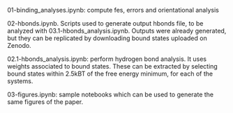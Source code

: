 01-binding_analyses.ipynb: compute fes, errors and orientational analysis

02-hbonds.ipynb. Scripts used to generate output hbonds file, to be analyzed with 03.1-hbonds_analysis.ipynb. Outputs were already generated, but they can be replicated by downloading bound states uploaded on Zenodo.

02.1-hbonds_analysis.ipynb: perform hydrogen bond analysis. It uses weights associated to bound states. These can be extracted by selecting bound states within 2.5kBT of the free energy minimum, for each of the systems.

03-figures.ipynb: sample notebooks which can be used to generate the same figures of the paper.
